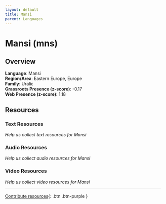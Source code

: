 ```yaml
---
layout: default
title: Mansi
parent: Languages
---
```


# Mansi (mns)

## Overview

**Language**: Mansi  
**Region/Area**: Eastern Europe, Europe  
**Family**: Uralic  
**Grassroots Presence (z-score)**: -0.17  
**Web Presence (z-score)**: 1.18  

## Resources

### Text Resources
*Help us collect text resources for Mansi*

### Audio Resources
*Help us collect audio resources for Mansi*

### Video Resources
*Help us collect video resources for Mansi*

---

[Contribute resources](https://forms.office.com/e/1SfLJx3u1r){: .btn .btn-purple }
